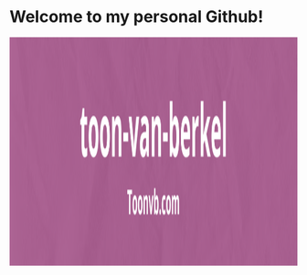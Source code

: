 # Welcome to my personal Github!

<img width="2000" height="400" alt="image" src="./BannerToonvb_toon-van-berkel_Github.png" />